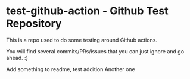# test-github-action - Github Test Repository

This is a repo used to do some testing around Github actions.

You will find several commits/PRs/issues that you can just ignore and go ahead. :)

Add something to readme, test addition
Another one
